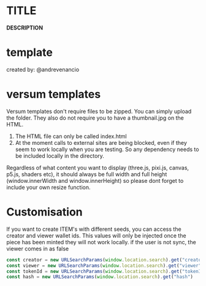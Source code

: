 # **TITLE**

**DESCRIPTION**

# template

created by: @andrevenancio

# versum templates

Versum templates don't require files to be zipped. You can simply upload the folder.
They also do not require you to have a thumbnail.jpg on the HTML.

1. The HTML file can only be called index.html
2. At the moment calls to external sites are being blocked, even if they seem to work locally when you are testing. So any dependency needs to be included locally in the directory.

Regardless of what content you want to display (three.js, pixi.js, canvas, p5.js, shaders etc), it should always be full width and full height (window.innerWidth and window.innerHeight) so please dont forget to include your own resize function.

# Customisation

If you want to create ITEM's with different seeds, you can access the creator and viewer wallet ids. This values will only be injected once the piece has been minted
they will not work locally.
if the user is not sync, the viewer comes in as false

```javascript
const creator = new URLSearchParams(window.location.search).get("creator")
const viewer = new URLSearchParams(window.location.search).get("viewer")
const tokenId = new URLSearchParams(window.location.search).get("tokenId")
const hash = new URLSearchParams(window.location.search).get("hash")
```
